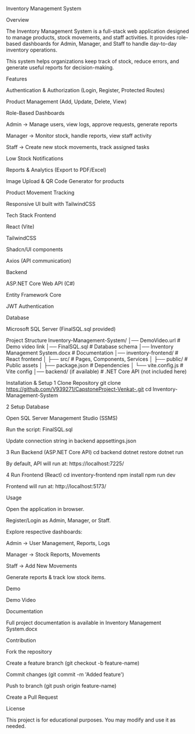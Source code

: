 Inventory Management System

 Overview

The Inventory Management System is a full-stack web application designed to manage products, stock movements, and staff activities. It provides role-based dashboards for Admin, Manager, and Staff to handle day-to-day inventory operations.

This system helps organizations keep track of stock, reduce errors, and generate useful reports for decision-making.

 Features

 Authentication & Authorization (Login, Register, Protected Routes)

 Product Management (Add, Update, Delete, View)

 Role-Based Dashboards

Admin → Manage users, view logs, approve requests, generate reports

Manager → Monitor stock, handle reports, view staff activity

Staff → Create new stock movements, track assigned tasks

 Low Stock Notifications

 Reports & Analytics (Export to PDF/Excel)

 Image Upload & QR Code Generator for products

 Product Movement Tracking

 Responsive UI built with TailwindCSS

 Tech Stack
Frontend

React (Vite)

TailwindCSS

Shadcn/UI components

Axios (API communication)

Backend

ASP.NET Core Web API (C#)

Entity Framework Core

JWT Authentication

Database

Microsoft SQL Server (FinalSQL.sql provided)

 Project Structure
Inventory-Management-System/
│── DemoVideo.url                # Demo video link
│── FinalSQL.sql                 # Database schema
│── Inventory Management System.docx  # Documentation
│── inventory-frontend/          # React frontend
│   ├── src/                     # Pages, Components, Services
│   ├── public/                  # Public assets
│   ├── package.json             # Dependencies
│   └── vite.config.js           # Vite config
│── backend/ (if available)      # .NET Core API (not included here)

 Installation & Setup
1️ Clone Repository
git clone https://github.com/V939271/CapstoneProject-Venkat-.git
cd Inventory-Management-System

2️ Setup Database

Open SQL Server Management Studio (SSMS)

Run the script: FinalSQL.sql

Update connection string in backend appsettings.json

3️ Run Backend (ASP.NET Core API)
cd backend
dotnet restore
dotnet run


By default, API will run at: https://localhost:7225/

4️ Run Frontend (React)
cd inventory-frontend
npm install
npm run dev


Frontend will run at: http://localhost:5173/

 Usage

Open the application in browser.

Register/Login as Admin, Manager, or Staff.

Explore respective dashboards:

Admin → User Management, Reports, Logs

Manager → Stock Reports, Movements

Staff → Add New Movements

Generate reports & track low stock items.

 Demo

 Demo Video

 Documentation

Full project documentation is available in Inventory Management System.docx

 Contribution

Fork the repository

Create a feature branch (git checkout -b feature-name)

Commit changes (git commit -m 'Added feature')

Push to branch (git push origin feature-name)

Create a Pull Request

 License

This project is for educational purposes. You may modify and use it as needed.

